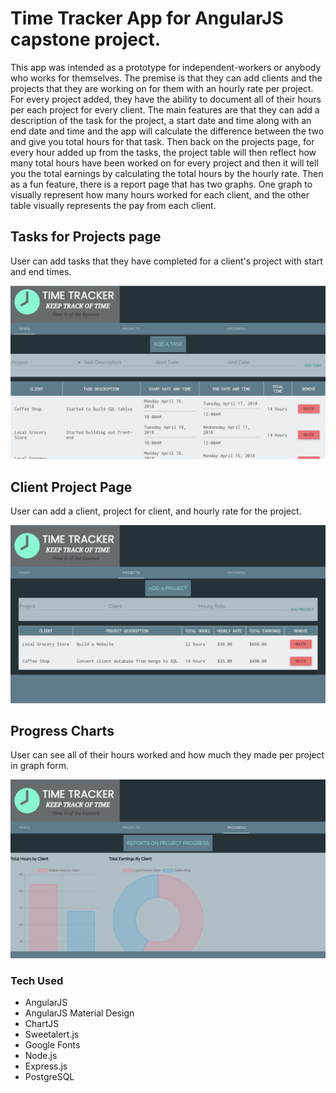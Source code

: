 # Time Tracker App for AngularJS capstone project.

This app was intended as a prototype for independent-workers or anybody who works
for themselves. The premise is that they can add clients and the projects that they are working on for them with an hourly rate per project. For every project added, they have the ability to document all of their hours per each project for every client. 
The main features are that they can add a description of the task for the project, a start date and time along with an end date and time and the app will calculate the difference between the two and give you total hours for that task.
Then back on the projects page, for every hour added up from the tasks, the project table will then reflect how many total hours have been worked on for every project and then it will tell you the total earnings by calculating the total hours by the hourly rate.
Then as a fun feature, there is a report page that has two graphs.
One graph to visually represent how many hours worked for each client, and the other table visually represents the pay from each client.

## Tasks for Projects page

User can add tasks that they have completed for a client's project with start and end times.

![Tasks](images/Task_Page.png)

## Client Project Page

User can add a client, project for client, and hourly rate for the project.

![Client](images/Client_Page.png)

## Progress Charts

User can see all of their hours worked and how much they made per project in graph form.

![Progress](images/Chart_Page.png)


### Tech Used
* AngularJS
* AngularJS Material Design
* ChartJS
* Sweetalert.js
* Google Fonts
* Node.js
* Express.js
* PostgreSQL
